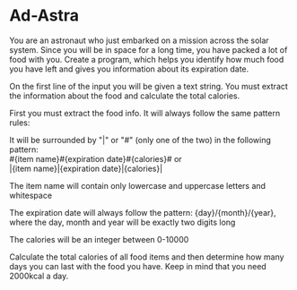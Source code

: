 # Ad-Astra

You are an astronaut who just embarked on a mission across the solar system. Since you will be in space for a long time, you have packed a lot of food with you. Create a program, which helps you  identify how much food you have left and gives you information about its expiration date. 

On the first line of the input you will be given a text string. You must extract the information about the food and calculate the total calories.  

First you must extract the food info. It will always follow the same pattern rules: 

It will be surrounded by "|" or "#" (only one of the two) in the following pattern:  
#{item name}#{expiration date}#{calories}#   or  
|{item name}|{expiration date}|{calories}| 

The item name will contain only lowercase and uppercase letters and whitespace 

The expiration date will always follow the pattern: {day}/{month}/{year}, where the day, month and year will be exactly two digits long 

The calories will be an integer between 0-10000 

Calculate the total calories of all food items and then determine how many days you can last with the food you have. Keep in mind that you need 2000kcal a day.
